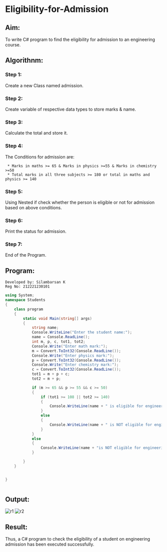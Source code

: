 # Eligibility-for-Admission

## Aim:
To write C# program to find the eligibility for admission to an engineering course.

## Algorithnm:
### Step 1:
Create a new Class named admission.

### Step 2:
Create variable of respective data types to store marks & name.
### Step 3:
Calculate the total and store it.
### Step 4:
The Conditions for admission are:

     * Marks in maths >= 65 & Marks in physics >=55 & Marks in chemistry >=50
     * Total marks in all three subjects >= 180 or total in maths and physics >= 140
### Step 5:
Using Nested if check whether the person is eligible or not for admission based on above conditions.
### Step 6:
Print the status for admission.
### Step 7:
End of the Program.
## Program:
```
Developed by: Silambarsan K
Reg No: 212221230101
```
```c#
using System;
namespace Students
{
    class program
    {
        static void Main(string[] args)
        {
            string name;
            Console.WriteLine("Enter the student name:");
            name = Console.ReadLine();
            int m, p, c, tot1, tot2;
            Console.Write("Enter math mark:");
            m = Convert.ToInt32(Console.ReadLine());
            Console.Write("Enter physics mark:");
            p = Convert.ToInt32(Console.ReadLine());
            Console.Write("Enter chemistry mark:");
            c = Convert.ToInt32(Console.ReadLine());
            tot1 = m + p + c;
            tot2 = m + p;

            if (m >= 65 && p >= 55 && c >= 50)
            {
                if (tot1 >= 108 || tot2 >= 140)
                {
                    Console.WriteLine(name + " is eligible for engineering admission");
                }
                else
                {
                    Console.WriteLine(name + " is NOT eligible for engineering admission");
                }
            }
            else
            {
                Console.WriteLine(name + "is NOT eligible for engineering admission");
            }

        }
    }


}



```


## Output:
![r1](https://user-images.githubusercontent.com/94525786/225648681-7feea749-2e5a-437e-8ff7-9534eeb24137.png)
![r2](https://user-images.githubusercontent.com/94525786/225648715-bbcc223d-5471-436f-b4f7-115aa2a5ffcd.png)


## Result:
Thus, a C# program to check the eligibility of a student on engineering admission has been executed successfully.

